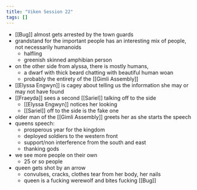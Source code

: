```yaml
---
title: "Viken Session 22"
tags: []
---
```


- [[Bug]] almost gets arrested by the town guards
- grandstand for the important people has an interesting mix of people, not necessarily humanoids
    - halfling
    - greenish skinned amphibian person
- on the other side from alyssa, there is mostly humans, 
    - a dwarf with thick beard chatting with beautiful human woan
    - probably the entirety of the [[Gimli Assembly]] 
- [[Elyssa Engwyn]] is cagey about telling us the information she may or may not have found
- [[Fraeyda]] sees a second [[Sariel]] talking off to the side
    - [[Elyssa Engwyn]] notices her looking
    - [[Sariel]] off to the side is the fake one
- older man of the [[Gimli Assembly]] greets her as she starts the speech
- queens speech:
    - prosperous year for the kingdom
    - deployed soldiers to the western front
    - support/non interference from the south and east
    - thanking gods
- we see more people on their own
    - 25 or so people
- queen gets shot by an arrow
    - convulses, cracks, clothes tear from her body, her nails 
    - queen is a fucking werewolf and bites fucking [[Bug]]

